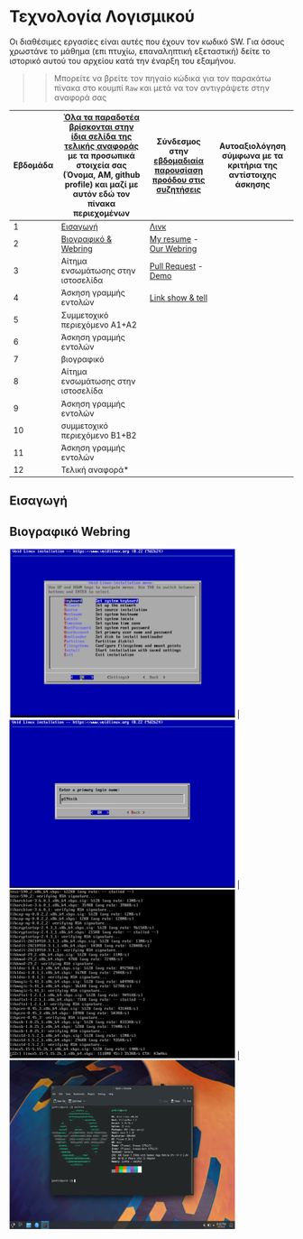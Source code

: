 # Τεχνολογία Λογισμικού 

Οι διαθέσιμες εργασίες είναι αυτές που έχουν τον κωδικό SW. Για όσους χρωστάνε το μάθημα (επι πτυχίω, επαναληπτική εξεταστική) δείτε το ιστορικό αυτού του αρχείου κατά την έναρξη του εξαμήνου.

>> Μπορείτε να βρείτε τον πηγαίο κώδικα για τον παρακάτω πίνακα στο κουμπί `Raw` και μετά να τον αντιγράψετε στην αναφορά σας

| Εβδομάδα | [Όλα τα παραδοτέα βρίσκονται στην ίδια σελίδα της τελικής αναφοράς](https://courses-ionio.github.io/help/deliverables/) με τα προσωπικά στοιχεία σας (Όνομα, ΑΜ, github profile) και μαζί με αυτόν εδώ τον πίνακα περιεχομένων | Σύνδεσμος στην [εβδομαδιαία παρουσίαση προόδου στις συζητήσεις](https://github.com/courses-ionio/help/discussions/categories/show-and-tell) | Αυτοαξιολόγηση σύμφωνα με τα κριτήρια της αντίστοιχης άσκησης |
| --- | --- | --- | --- |
| 1 | [Εισαγωγή](#εισαγωγή) | [Λινκ](https://github.com/courses-ionio/help/discussions/71) | |
| 2 | [Βιογραφικό & Webring](#βιογραφικό-webring) | [My resume](https://tsimpliarakis.github.io/online-cv/) - [Our Webring](https://kafeneio-webring.netlify.app/) | |
| 3 | Αίτημα ενσωμάτωσης στην ιστοσελίδα | [Pull Request](https://github.com/ioniodi/sitegr/pull/282) - [Demo](https://zealous-chandrasekhar-3a7ca4.netlify.app/) | |
| 4 | Άσκηση γραμμής εντολών | [Link show & tell](https://github.com/courses-ionio/help/discussions/372) | |
| 5 | Συμμετοχικό περιεχόμενο A1+A2 | | |
| 6 | Άσκηση γραμμής εντολών | | |
| 7 | βιογραφικό | | |
| 8 | Αίτημα ενσωμάτωσης στην ιστοσελίδα | | |
| 9 | Άσκηση γραμμής εντολών | | |
| 10 | συμμετοχικό περιεχόμενο B1+B2 | | |
| 11 | Άσκηση γραμμής εντολών | | |
| 12 | Τελική αναφορά* | | |

## Εισαγωγή

## Bιογραφικό Webring

<img src="./img/Screenshot%20from%202022-03-13%2019-12-56.png" alt="drawing" width="400"/> | <img src="./img/Screenshot%20from%202022-03-13%2019-16-57.png" alt="drawing" width="400"/> | <img src="./img/Screenshot%20from%202022-03-13%2019-32-25.png" alt="drawing" width="400"/> | <img src="./img/Screenshot%20from%202022-03-13%2020-42-34.png" alt="drawing" width="400" height="300"/>
